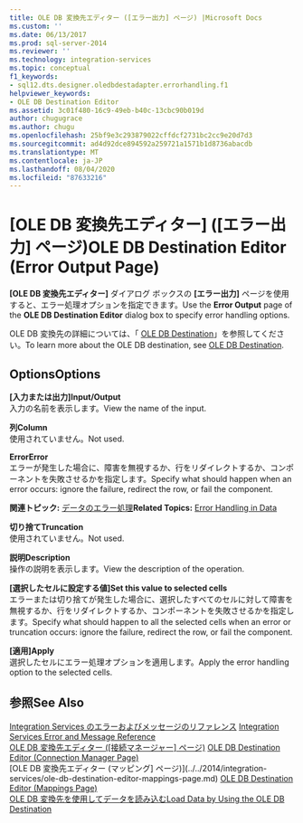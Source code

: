 ```yaml
---
title: OLE DB 変換先エディター ([エラー出力] ページ) |Microsoft Docs
ms.custom: ''
ms.date: 06/13/2017
ms.prod: sql-server-2014
ms.reviewer: ''
ms.technology: integration-services
ms.topic: conceptual
f1_keywords:
- sql12.dts.designer.oledbdestadapter.errorhandling.f1
helpviewer_keywords:
- OLE DB Destination Editor
ms.assetid: 3c01f480-16c9-49eb-b40c-13cbc90b019d
author: chugugrace
ms.author: chugu
ms.openlocfilehash: 25bf9e3c293879022cffdcf2731bc2cc9e20d7d3
ms.sourcegitcommit: ad4d92dce894592a259721a1571b1d8736abacdb
ms.translationtype: MT
ms.contentlocale: ja-JP
ms.lasthandoff: 08/04/2020
ms.locfileid: "87633216"
---
```

# <a name="ole-db-destination-editor-error-output-page"></a><span data-ttu-id="a0297-102">[OLE DB 変換先エディター] ([エラー出力] ページ)</span><span class="sxs-lookup"><span data-stu-id="a0297-102">OLE DB Destination Editor (Error Output Page)</span></span>
  <span data-ttu-id="a0297-103">**[OLE DB 変換先エディター]** ダイアログ ボックスの **[エラー出力]** ページを使用すると、エラー処理オプションを指定できます。</span><span class="sxs-lookup"><span data-stu-id="a0297-103">Use the **Error Output** page of the **OLE DB Destination Editor** dialog box to specify error handling options.</span></span>  
  
 <span data-ttu-id="a0297-104">OLE DB 変換先の詳細については、「 [OLE DB Destination](data-flow/ole-db-destination.md)」を参照してください。</span><span class="sxs-lookup"><span data-stu-id="a0297-104">To learn more about the OLE DB destination, see [OLE DB Destination](data-flow/ole-db-destination.md).</span></span>  
  
## <a name="options"></a><span data-ttu-id="a0297-105">Options</span><span class="sxs-lookup"><span data-stu-id="a0297-105">Options</span></span>  
 <span data-ttu-id="a0297-106">**[入力または出力]**</span><span class="sxs-lookup"><span data-stu-id="a0297-106">**Input/Output**</span></span>  
 <span data-ttu-id="a0297-107">入力の名前を表示します。</span><span class="sxs-lookup"><span data-stu-id="a0297-107">View the name of the input.</span></span>  
  
 <span data-ttu-id="a0297-108">**列**</span><span class="sxs-lookup"><span data-stu-id="a0297-108">**Column**</span></span>  
 <span data-ttu-id="a0297-109">使用されていません。</span><span class="sxs-lookup"><span data-stu-id="a0297-109">Not used.</span></span>  
  
 <span data-ttu-id="a0297-110">**Error**</span><span class="sxs-lookup"><span data-stu-id="a0297-110">**Error**</span></span>  
 <span data-ttu-id="a0297-111">エラーが発生した場合に、障害を無視するか、行をリダイレクトするか、コンポーネントを失敗させるかを指定します。</span><span class="sxs-lookup"><span data-stu-id="a0297-111">Specify what should happen when an error occurs: ignore the failure, redirect the row, or fail the component.</span></span>  
  
 <span data-ttu-id="a0297-112">**関連トピック:** [データのエラー処理](data-flow/error-handling-in-data.md)</span><span class="sxs-lookup"><span data-stu-id="a0297-112">**Related Topics:** [Error Handling in Data](data-flow/error-handling-in-data.md)</span></span>  
  
 <span data-ttu-id="a0297-113">**切り捨て**</span><span class="sxs-lookup"><span data-stu-id="a0297-113">**Truncation**</span></span>  
 <span data-ttu-id="a0297-114">使用されていません。</span><span class="sxs-lookup"><span data-stu-id="a0297-114">Not used.</span></span>  
  
 <span data-ttu-id="a0297-115">**説明**</span><span class="sxs-lookup"><span data-stu-id="a0297-115">**Description**</span></span>  
 <span data-ttu-id="a0297-116">操作の説明を表示します。</span><span class="sxs-lookup"><span data-stu-id="a0297-116">View the description of the operation.</span></span>  
  
 <span data-ttu-id="a0297-117">**[選択したセルに設定する値]**</span><span class="sxs-lookup"><span data-stu-id="a0297-117">**Set this value to selected cells**</span></span>  
 <span data-ttu-id="a0297-118">エラーまたは切り捨てが発生した場合に、選択したすべてのセルに対して障害を無視するか、行をリダイレクトするか、コンポーネントを失敗させるかを指定します。</span><span class="sxs-lookup"><span data-stu-id="a0297-118">Specify what should happen to all the selected cells when an error or truncation occurs: ignore the failure, redirect the row, or fail the component.</span></span>  
  
 <span data-ttu-id="a0297-119">**[適用]**</span><span class="sxs-lookup"><span data-stu-id="a0297-119">**Apply**</span></span>  
 <span data-ttu-id="a0297-120">選択したセルにエラー処理オプションを適用します。</span><span class="sxs-lookup"><span data-stu-id="a0297-120">Apply the error handling option to the selected cells.</span></span>  
  
## <a name="see-also"></a><span data-ttu-id="a0297-121">参照</span><span class="sxs-lookup"><span data-stu-id="a0297-121">See Also</span></span>  
 <span data-ttu-id="a0297-122">[Integration Services のエラーおよびメッセージのリファレンス](../../2014/integration-services/integration-services-error-and-message-reference.md) </span><span class="sxs-lookup"><span data-stu-id="a0297-122">[Integration Services Error and Message Reference](../../2014/integration-services/integration-services-error-and-message-reference.md) </span></span>  
 <span data-ttu-id="a0297-123">[OLE DB 変換先エディター &#40;[接続マネージャー] ページ&#41;](../../2014/integration-services/ole-db-destination-editor-connection-manager-page.md) </span><span class="sxs-lookup"><span data-stu-id="a0297-123">[OLE DB Destination Editor &#40;Connection Manager Page&#41;](../../2014/integration-services/ole-db-destination-editor-connection-manager-page.md) </span></span>  
 <span data-ttu-id="a0297-124">[OLE DB 変換先エディター &#40;マッピング] ページ&#41;](../../2014/integration-services/ole-db-destination-editor-mappings-page.md) </span><span class="sxs-lookup"><span data-stu-id="a0297-124">[OLE DB Destination Editor &#40;Mappings Page&#41;](../../2014/integration-services/ole-db-destination-editor-mappings-page.md) </span></span>  
 [<span data-ttu-id="a0297-125">OLE DB 変換先を使用してデータを読み込む</span><span class="sxs-lookup"><span data-stu-id="a0297-125">Load Data by Using the OLE DB Destination</span></span>](data-flow/load-data-by-using-the-ole-db-destination.md)  
  
  
